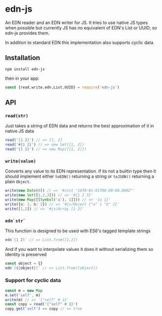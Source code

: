# edn-js

An EDN reader and an EDN writer for JS. It tries to use native JS types when possible but currently JS has no equivalent of EDN's List or UUID; so edn-js provides them.

In addition to standard EDN this implementation also supports cyclic data.

## Installation

`npm install edn-js`

then in your app:

```js
const {read,write,edn,List,UUID} = require('edn-js')
```

## API

### `read(str)`

Just takes a string of EDN data and returns the best approximation of it in native JS data

```js
read('[1 2]') // => [1, 2]
read('#{1 2}') // => new Set([1, 2])
read('{1 2}') // => new Map([[1, 2]])
```

### `write(value)`

Converts any value to its EDN representation. If its not a builtin type then it should implement either `toEDN()` returning a string or `toJSON()` returning a plain `Object`.

```js
write(new Date(0)) // => '#inst "1970-01-01T00:00:00.000Z"'
write(new Set([1,2,3])) // => '#{1 2 3}'
write(new Map([[Symbol('a'), 1]])) // => '{a 1}'
write({a: 1, b: 2}) // => '#js/Object {"a" 1 "b" 2}'
write([1,2]) // => '#js/Array [1 2]'
```

### ``edn`str` ``

This function is designed to be used with ES6's tagged template strings

```js
edn`(1 2)` // => List.from([1,2])
```

And if you want to interpolate values it does it without serializing them so identity is preserved

```js
const object = {}
edn`(${object})` // => List.from([object])
```

### Support for cyclic data

```js
const m = new Map
m.set('self', m)
write(m) // => '{"self" # 1}'
const copy = read('{"self" # 1}')
copy.get('self') == copy // => true
```
